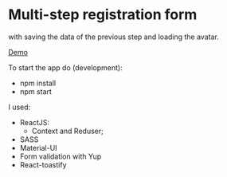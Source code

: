 # Multi-step registration form
with saving the data of the previous step and loading the avatar.

[Demo](https://korolmariia.github.io/Form-registrarion/)


To start the app do (development):
* npm install
* npm start

I used:
* ReactJS:
    - Context and Reduser;
* SASS
* Material-UI
* Form validation with Yup
* React-toastify
